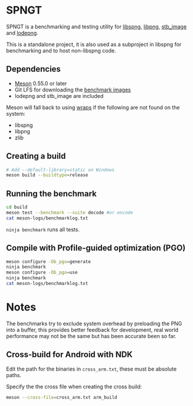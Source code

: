 # SPNGT

SPNGT is a benchmarking and testing utility for [libspng](https://libspng.org),
[libpng](http://www.libpng.org/pub/png/libpng.html),
[stb_image](https://github.com/nothings/stb/blob/master/stb_image.h) and
[lodepng](https://github.com/lvandeve/lodepng).

This is a standalone project, it is also used as a subproject in libspng for benchmarking
and to host non-libspng code.

## Dependencies

* [Meson](https://mesonbuild.com) 0.55.0 or later
* Git LFS for downloading the [benchmark images](https://github.com/libspng/benchmark_images/)
* lodepng and stb_image are included

Meson will fall back to using [wraps](https://mesonbuild.com/Wrap-dependency-system-manual.html)
if the following are not found on the system:
* libspng
* libpng
* zlib

## Creating a build

```bash
# Add --default-library=static on Windows
meson build --buildtype=release
```

## Running the benchmark

```bash
cd build
meson test --benchmark --suite decode #or encode
cat meson-logs/benchmarklog.txt
```

`ninja benchmark` runs all tests.

## Compile with Profile-guided optimization (PGO)

```bash
meson configure -Db_pgo=generate
ninja benchmark
meson configure -Db_pgo=use
ninja benchmark
cat meson-logs/benchmarklog.txt
```

# Notes

The benchmarks try to exclude system overhead by preloading the PNG into a buffer,
this provides better feedback for development,
real world performance may not be the same but has been accurate been so far.

## Cross-build for Android with NDK

Edit the path for the binaries in `cross_arm.txt`, these must be absolute paths.

Specify the the cross file when creating the cross build:

```bash
meson --cross-file=cross_arm.txt arm_build
```
